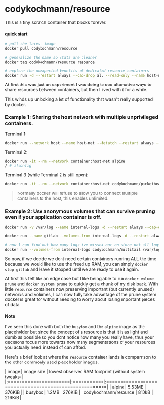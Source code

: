 # codykochmann/resource

This is a tiny scratch container that blocks forever.

#### quick start
```bash
# pull the latest image
docker pull codykochmann/resource

# generalize the name so stats are cleaner
docker tag codykochmann/resource resource

# explore the unexpected benefits of dedicated resource containers
docker run -d --restart always --cap-drop all --read-only --name host-net --network host resource
```

At first this was just an experiment I was doing to see alternative ways to share resources between containers, but then I lived with it for a while.

This winds up unlocking a lot of functionality that wasn't really supported by docker. 

### Example 1: Sharing the host network with multiple unprivileged containers.

Terminal 1:

```bash
docker run --network host --name host-net --detatch --restart always --cap-drop all --read-only codykochmann/resource
```

Terminal 2:

```bash
docker run -it --rm --network container:host-net alpine
/ # ifconfig
```

Terminal 3 (while Terminal 2 is still open):

```bash
docker run -it --rm --network container:host-net codykochmann/packetbeat
```

> Normally docker will refuse to allow you to connect multiple containers to the host, this enables unlimited.

### Example 2: Use anonymous volumes that can survive pruning even if your application container is off.

```bash
docker run -v /var/log --name internal-logs -d --restart always --cap-drop all --read-only codykochmann/resource
```

```bash
docker run --name gitlab --volumes-from internal-logs -d --restart always gitlab/gitlab-ce:latest
```

```bash
# now I can find out how many logs ive missed out on since not all logs go to stdout 
docker run --volumes-from internal-logs codykochmann/multitail /var/log/gitlab
```

So now, if we decide we dont need certain containers running ALL the time because we would like to use the freed up RAM, you can simply `docker stop gitlab` and leave it stopped until we are ready to use it again.

At first this felt like an edge case but I like being able to run `docker volume prune` and `docker system prune` to quickly get a chunk of my disk back. With little `resource` containers now preserving important (but currently unused) networks and volumes, I can now fully take advantage of the prune system docker is great for without needing to worry about losing important pieces of data. 

#### Note

I've seen this done with both the `busybox` and the `alpine` image as the placeholder but since the concept of a resource is that it is as light and dumb as possible so you dont notice how many you really have, thus your decisions focus more towards how many segmentations of your resources you actually need, instead of can afford.

Here's a brief look at where the `resource` container lands in comparrison to the other commonly used placeholder images. 

| image                 | image size | lowest observed RAM footprint (without system tweaks) |
|:======================|:===========|:======================================================|
| alpine                | 5.53MB     | 376KiB                                                |
| busybox               | 1.2MB      | 276KiB                                                |
| codykochmann/resource | 810kB      | 216KiB                                                |

